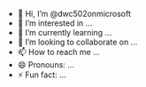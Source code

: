 - 👋 Hi, I’m @dwc502onmicrosoft
- 👀 I’m interested in ...
- 🌱 I’m currently learning ...
- 💞️ I’m looking to collaborate on ...
- 📫 How to reach me ...
- 😄 Pronouns: ...
- ⚡ Fun fact: ...

<!---
dwc502onmicrosoft/dwc502onmicrosoft is a ✨ special ✨ repository because its `README.md` (this file) appears on your GitHub profile.
You can click the Preview link to take a look at your changes.
--->
